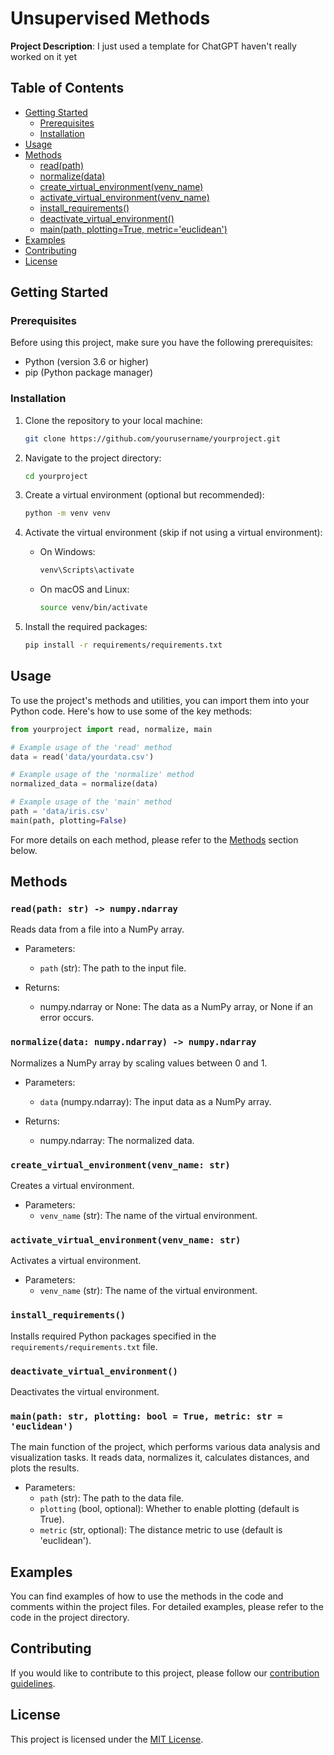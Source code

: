 # Unsupervised Methods

**Project Description**: 
I just used a template for ChatGPT haven't really worked on it yet

## Table of Contents

- [Getting Started](#getting-started)
  - [Prerequisites](#prerequisites)
  - [Installation](#installation)
- [Usage](#usage)
- [Methods](#methods)
  - [read(path)](#readpath)
  - [normalize(data)](#normalizedata)
  - [create_virtual_environment(venv_name)](#create_virtual_environmentvenv_name)
  - [activate_virtual_environment(venv_name)](#activate_virtual_environmentvenv_name)
  - [install_requirements()](#install_requirements)
  - [deactivate_virtual_environment()](#deactivate_virtual_environment)
  - [main(path, plotting=True, metric='euclidean')](#mainpath-plotting-truemetric-euclidean)
- [Examples](#examples)
- [Contributing](#contributing)
- [License](#license)

## Getting Started

### Prerequisites

Before using this project, make sure you have the following prerequisites:

- Python (version 3.6 or higher)
- pip (Python package manager)

### Installation

1. Clone the repository to your local machine:

   ```bash
   git clone https://github.com/yourusername/yourproject.git
   ```

2. Navigate to the project directory:

   ```bash
   cd yourproject
   ```

3. Create a virtual environment (optional but recommended):

   ```bash
   python -m venv venv
   ```

4. Activate the virtual environment (skip if not using a virtual environment):

   - On Windows:

     ```bash
     venv\Scripts\activate
     ```

   - On macOS and Linux:

     ```bash
     source venv/bin/activate
     ```

5. Install the required packages:

   ```bash
   pip install -r requirements/requirements.txt
   ```

## Usage

To use the project's methods and utilities, you can import them into your Python code. Here's how to use some of the key methods:

```python
from yourproject import read, normalize, main

# Example usage of the 'read' method
data = read('data/yourdata.csv')

# Example usage of the 'normalize' method
normalized_data = normalize(data)

# Example usage of the 'main' method
path = 'data/iris.csv'
main(path, plotting=False)
```

For more details on each method, please refer to the [Methods](#methods) section below.

## Methods

### `read(path: str) -> numpy.ndarray`

Reads data from a file into a NumPy array.

- Parameters:
  - `path` (str): The path to the input file.

- Returns:
  - numpy.ndarray or None: The data as a NumPy array, or None if an error occurs.

### `normalize(data: numpy.ndarray) -> numpy.ndarray`

Normalizes a NumPy array by scaling values between 0 and 1.

- Parameters:
  - `data` (numpy.ndarray): The input data as a NumPy array.

- Returns:
  - numpy.ndarray: The normalized data.

### `create_virtual_environment(venv_name: str)`

Creates a virtual environment.

- Parameters:
  - `venv_name` (str): The name of the virtual environment.

### `activate_virtual_environment(venv_name: str)`

Activates a virtual environment.

- Parameters:
  - `venv_name` (str): The name of the virtual environment.

### `install_requirements()`

Installs required Python packages specified in the `requirements/requirements.txt` file.

### `deactivate_virtual_environment()`

Deactivates the virtual environment.

### `main(path: str, plotting: bool = True, metric: str = 'euclidean')`

The main function of the project, which performs various data analysis and visualization tasks. It reads data, normalizes it, calculates distances, and plots the results.

- Parameters:
  - `path` (str): The path to the data file.
  - `plotting` (bool, optional): Whether to enable plotting (default is True).
  - `metric` (str, optional): The distance metric to use (default is 'euclidean').

## Examples

You can find examples of how to use the methods in the code and comments within the project files. For detailed examples, please refer to the code in the project directory.

## Contributing

If you would like to contribute to this project, please follow our [contribution guidelines](CONTRIBUTING.md).

## License

This project is licensed under the [MIT License](LICENSE).
